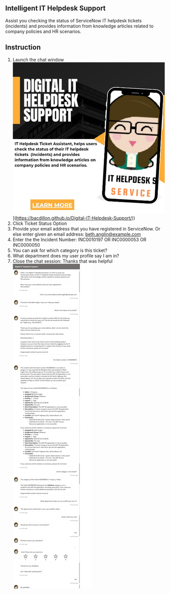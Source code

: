 ## Intelligent IT Helpdesk Support
Assist you checking the status of ServiceNow IT helpdesk tickets (incidents) and provides information from knowledge articles related to company policies and HR scenarios.

## Instruction
1. Launch the chat window <br>
![image](https://github.com/bacdillon/Projects/blob/main/img/09.jpg)](https://bacdillon.github.io/Digital-IT-Helpdesk-Support/))
3. Click Ticket Status Option <br>
4. Provide your email address that you have registered in ServiceNow. Or else enter given an email address: beth.anglin@example.com <br>
5. Enter the the Incident Number: INC0010197 OR INC0000053 OR INC0000050 <br>
6. You can ask for which category is this ticket? <br>
7. What department does my user profile say I am in? <br>
8. Close the chat session: Thanks that was helpful
 ![IMAGE ALT TEXT HERE](https://github.com/bacdillon/Digital-IT-Helpdesk-Support/blob/main/img/chat.png)
